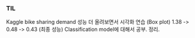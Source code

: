 ### TIL
Kaggle bike sharing demand 성능 더 올려보면서 시각화 연습 (Box plot)
1.38 -> 0.48 -> 0.43 (최종 성능)
Classification model에 대해서 공부. 정리.

